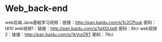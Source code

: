 # Web_back-end
web后端
Java基础学习视频：链接：http://pan.baidu.com/s/1c2CPouk 密码：t810
web视频1：链接：http://pan.baidu.com/s/1qXGUqj6 密码：8lcr
web视频2：链接：http://pan.baidu.com/s/1kVutZRT 密码：76cl
